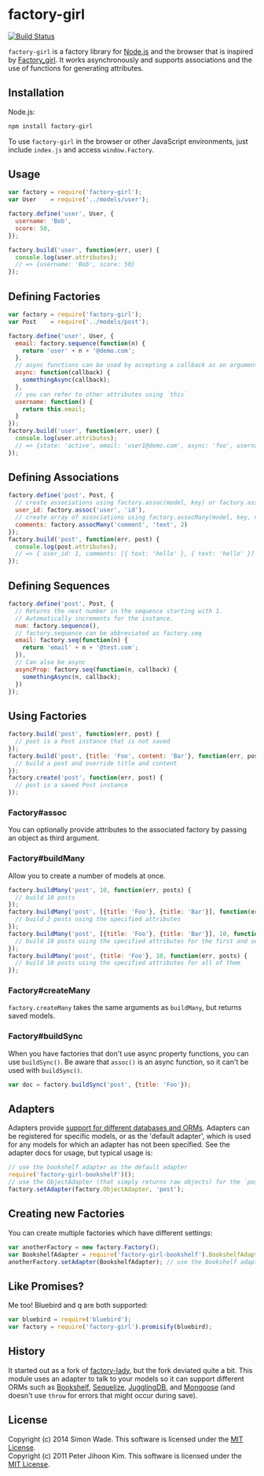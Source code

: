 # factory-girl

[![Build Status](https://travis-ci.org/aexmachina/factory-girl.png)](https://travis-ci.org/aexmachina/factory-girl)

`factory-girl` is a factory library for [Node.js](http://nodejs.org/) and the browser that is inspired by [Factory\_girl](http://github.com/thoughtbot/factory_girl). It works asynchronously and supports associations and the use of functions for generating attributes.

## Installation

Node.js:

```bash
npm install factory-girl
```

To use `factory-girl` in the browser or other JavaScript environments, just include `index.js` and access `window.Factory`.

## Usage

```javascript
var factory = require('factory-girl');
var User    = require('../models/user');

factory.define('user', User, {
  username: 'Bob',
  score: 50,
});

factory.build('user', function(err, user) {
  console.log(user.attributes);
  // => {username: 'Bob', score: 50}
});
```

## Defining Factories

```javascript
var factory = require('factory-girl');
var Post    = require('../models/post');

factory.define('user', User, {
  email: factory.sequence(function(n) {
    return 'user' + n + '@demo.com';
  },
  // async functions can be used by accepting a callback as an argument
  async: function(callback) {
    somethingAsync(callback);
  },
  // you can refer to other attributes using `this`
  username: function() {
    return this.email;
  }
});
factory.build('user', function(err, user) {
  console.log(user.attributes);
  // => {state: 'active', email: 'user1@demo.com', async: 'foo', username: 'user1@demo.com'}
});
```

## Defining Associations

```javascript
factory.define('post', Post, {
  // create associations using factory.assoc(model, key) or factory.assoc('user') to return the user object itself.
  user_id: factory.assoc('user', 'id'),
  // create array of associations using factory.assocMany(model, key, num)
  comments: factory.assocMany('comment', 'text', 2)
});
factory.build('post', function(err, post) {
  console.log(post.attributes);
  // => { user_id: 1, comments: [{ text: 'hello' }, { text: 'hello' }] }
});
```

## Defining Sequences
```javascript
factory.define('post', Post, {
  // Returns the next number in the sequence starting with 1.
  // Automatically increments for the instance.
  num: factory.sequence(),
  // factory.sequence can be abbreviated as factory.seq
  email: factory.seq(function(n) {
    return 'email' + n + '@test.com';
  }),
  // Can also be async
  asyncProp: factory.seq(function(n, callback) {
    somethingAsync(n, callback);
  })
});
```

## Using Factories

```javascript
factory.build('post', function(err, post) {
  // post is a Post instance that is not saved
});
factory.build('post', {title: 'Foo', content: 'Bar'}, function(err, post) {
  // build a post and override title and content
});
factory.create('post', function(err, post) {
  // post is a saved Post instance
});
```

### Factory#assoc

You can optionally provide attributes to the associated factory by passing an object as third argument.

### Factory#buildMany

Allow you to create a number of models at once.

```javascript
factory.buildMany('post', 10, function(err, posts) {
  // build 10 posts
});
factory.buildMany('post', [{title: 'Foo'}, {title: 'Bar'}], function(err, posts) {
  // build 2 posts using the specified attributes
});
factory.buildMany('post', [{title: 'Foo'}, {title: 'Bar'}], 10, function(err, posts) {
  // build 10 posts using the specified attributes for the first and second
});
factory.buildMany('post', {title: 'Foo'}, 10, function(err, posts) {
  // build 10 posts using the specified attributes for all of them
});
```

### Factory#createMany

`factory.createMany` takes the same arguments as `buildMany`, but returns saved models.

### Factory#buildSync

When you have factories that don't use async property functions, you can use `buildSync()`. 
Be aware that `assoc()` is an async function, so it can't be used with `buildSync()`.

```javascript
var doc = factory.buildSync('post', {title: 'Foo'});
```

## Adapters

Adapters provide [support for different databases and ORMs](https://www.npmjs.org/browse/keyword/factory-girl).
Adapters can be registered for specific models, or as the 'default adapter', which is used for any models for which an adapter has not been specified. 
See the adapter docs for usage, but typical usage is:

```javascript
// use the bookshelf adapter as the default adapter
require('factory-girl-bookshelf')();
// use the ObjectAdapter (that simply returns raw objects) for the `post` model
factory.setAdapter(factory.ObjectAdapter, 'post');
```

## Creating new Factories 

You can create multiple factories which have different settings:

```javascript
var anotherFactory = new factory.Factory();
var BookshelfAdapter = require('factory-girl-bookshelf').BookshelfAdapter;
anotherFactory.setAdapter(BookshelfAdapter); // use the Bookshelf adapter
```

## Like Promises?

Me too! Bluebird and q are both supported:

```javascript
var bluebird = require('bluebird');
var factory = require('factory-girl').promisify(bluebird);
```

## History

It started out as a fork of [factory-lady](https://github.com/petejkim/factory-lady), but the fork deviated quite a bit. This module uses an adapter to talk to your models so it can support different ORMs such as [Bookshelf](https://github.com/aexmachina/factory-girl-bookshelf),  [Sequelize](https://github.com/aexmachina/factory-girl-sequelize), [JugglingDB](https://github.com/rehanift/factory-girl-jugglingdb), and [Mongoose](https://github.com/jesseclark/factory-girl-mongoose) (and doesn't use `throw` for errors that might occur during save).

## License

Copyright (c) 2014 Simon Wade. This software is licensed under the [MIT License](http://github.com/petejkim/factory-lady/raw/master/LICENSE).  
Copyright (c) 2011 Peter Jihoon Kim. This software is licensed under the [MIT License](http://github.com/petejkim/factory-lady/raw/master/LICENSE).  

